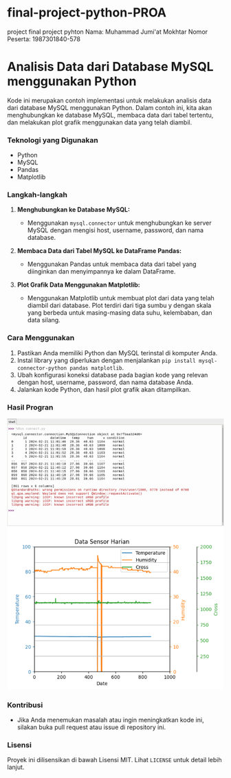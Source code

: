 # final-project-python-PROA
project final project pyhton 
Nama: Muhammad Jumi'at Mokhtar
Nomor Peserta: 1987301840-578

# Analisis Data dari Database MySQL menggunakan Python

Kode ini merupakan contoh implementasi untuk melakukan analisis data dari database MySQL menggunakan Python. Dalam contoh ini, kita akan menghubungkan ke database MySQL, membaca data dari tabel tertentu, dan melakukan plot grafik menggunakan data yang telah diambil.

### Teknologi yang Digunakan
- Python
- MySQL
- Pandas
- Matplotlib

### Langkah-langkah

1. **Menghubungkan ke Database MySQL:**
    - Menggunakan `mysql.connector` untuk menghubungkan ke server MySQL dengan mengisi host, username, password, dan nama database.

2. **Membaca Data dari Tabel MySQL ke DataFrame Pandas:**
    - Menggunakan Pandas untuk membaca data dari tabel yang diinginkan dan menyimpannya ke dalam DataFrame.

3. **Plot Grafik Data Menggunakan Matplotlib:**
    - Menggunakan Matplotlib untuk membuat plot dari data yang telah diambil dari database. Plot terdiri dari tiga sumbu y dengan skala yang berbeda untuk masing-masing data suhu, kelembaban, dan data silang.

### Cara Menggunakan
1. Pastikan Anda memiliki Python dan MySQL terinstal di komputer Anda.
2. Instal library yang diperlukan dengan menjalankan `pip install mysql-connector-python pandas matplotlib`.
3. Ubah konfigurasi koneksi database pada bagian kode yang relevan dengan host, username, password, dan nama database Anda.
4. Jalankan kode Python, dan hasil plot grafik akan ditampilkan.

### Hasil Progran
![Debug](debug.jpg)
![Grafik](Figure_1.png)

### Kontribusi
- Jika Anda menemukan masalah atau ingin meningkatkan kode ini, silakan buka pull request atau issue di repository ini.

### Lisensi
Proyek ini dilisensikan di bawah Lisensi MIT. Lihat `LICENSE` untuk detail lebih lanjut.

